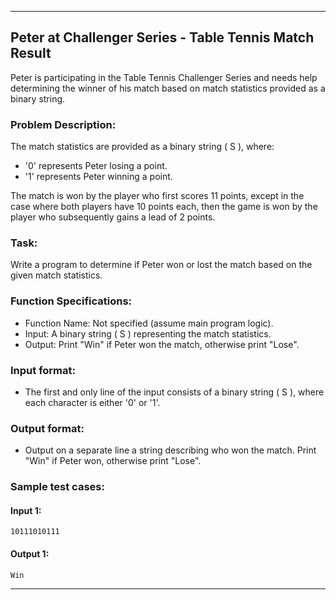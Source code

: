 
---

## Peter at Challenger Series - Table Tennis Match Result

Peter is participating in the Table Tennis Challenger Series and needs help determining the winner of his match based on match statistics provided as a binary string.

### Problem Description:

The match statistics are provided as a binary string \( S \), where:
- '0' represents Peter losing a point.
- '1' represents Peter winning a point.

The match is won by the player who first scores 11 points, except in the case where both players have 10 points each, then the game is won by the player who subsequently gains a lead of 2 points.

### Task:

Write a program to determine if Peter won or lost the match based on the given match statistics.

### Function Specifications:

- Function Name: Not specified (assume main program logic).
- Input: A binary string \( S \) representing the match statistics.
- Output: Print "Win" if Peter won the match, otherwise print "Lose".

### Input format:
- The first and only line of the input consists of a binary string \( S \), where each character is either '0' or '1'.

### Output format:
- Output on a separate line a string describing who won the match. Print "Win" if Peter won, otherwise print "Lose".

### Sample test cases:
#### Input 1:
```
10111010111
```
#### Output 1:
```
Win
```

---

